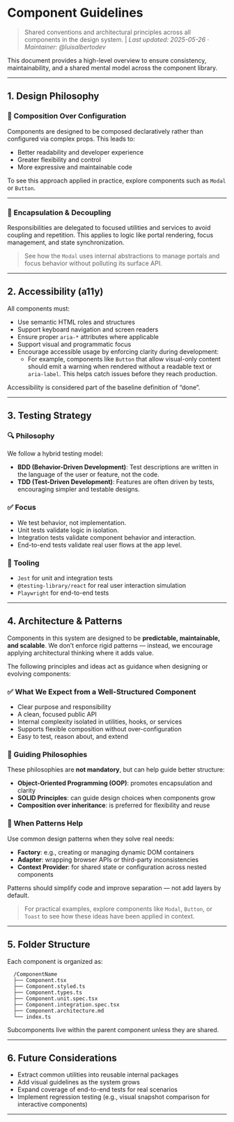 # Component Guidelines

> Shared conventions and architectural principles across all components in the design system. |
> _Last updated: 2025-05-26 · Maintainer: @luisalbertodev_

This document provides a high-level overview to ensure consistency, maintainability, and a shared mental model across the component library.

---

## 1. Design Philosophy

### 🔁 Composition Over Configuration

Components are designed to be composed declaratively rather than configured via complex props. This leads to:

- Better readability and developer experience
- Greater flexibility and control
- More expressive and maintainable code

To see this approach applied in practice, explore components such as `Modal` or `Button`.

---

### 🧠 Encapsulation & Decoupling

Responsibilities are delegated to focused utilities and services to avoid coupling and repetition. This applies to logic like portal rendering, focus management, and state synchronization.

> See how the `Modal` uses internal abstractions to manage portals and focus behavior without polluting its surface API.

---

## 2. Accessibility (a11y)

All components must:

- Use semantic HTML roles and structures
- Support keyboard navigation and screen readers
- Ensure proper `aria-*` attributes where applicable
- Support visual and programmatic focus
- Encourage accessible usage by enforcing clarity during development:
  - For example, components like `Button` that allow visual-only content should emit a warning when rendered without a readable text or `aria-label`. This helps catch issues before they reach production.

Accessibility is considered part of the baseline definition of “done”.

---

## 3. Testing Strategy

### 🔍 Philosophy

We follow a hybrid testing model:

- **BDD (Behavior-Driven Development)**:
  Test descriptions are written in the language of the user or feature, not the code.
- **TDD (Test-Driven Development)**:
  Features are often driven by tests, encouraging simpler and testable designs.

### ✅ Focus

- We test behavior, not implementation.
- Unit tests validate logic in isolation.
- Integration tests validate component behavior and interaction.
- End-to-end tests validate real user flows at the app level.

### 🧪 Tooling

- `Jest` for unit and integration tests
- `@testing-library/react` for real user interaction simulation
- `Playwright` for end-to-end tests

---

## 4. Architecture & Patterns

Components in this system are designed to be **predictable, maintainable, and scalable**.
We don’t enforce rigid patterns — instead, we encourage applying architectural thinking where it adds value.

The following principles and ideas act as guidance when designing or evolving components:

### ✅ What We Expect from a Well-Structured Component

- Clear purpose and responsibility
- A clean, focused public API
- Internal complexity isolated in utilities, hooks, or services
- Supports flexible composition without over-configuration
- Easy to test, reason about, and extend

### 🧠 Guiding Philosophies

These philosophies are **not mandatory**, but can help guide better structure:

- **Object-Oriented Programming (OOP)**: promotes encapsulation and clarity
- **SOLID Principles**: can guide design choices when components grow
- **Composition over inheritance**: is preferred for flexibility and reuse

### 🧩 When Patterns Help

Use common design patterns when they solve real needs:

- **Factory**: e.g., creating or managing dynamic DOM containers
- **Adapter**: wrapping browser APIs or third-party inconsistencies
- **Context Provider**: for shared state or configuration across nested components

Patterns should simplify code and improve separation — not add layers by default.

> For practical examples, explore components like `Modal`, `Button`, or `Toast` to see how these ideas have been applied in context.

---

## 5. Folder Structure

Each component is organized as:

```
  /ComponentName
  ├── Component.tsx
  ├── Component.styled.ts
  ├── Component.types.ts
  ├── Component.unit.spec.tsx
  ├── Component.integration.spec.tsx
  ├── Component.architecture.md
  └── index.ts
```

Subcomponents live within the parent component unless they are shared.

---

## 6. Future Considerations

- Extract common utilities into reusable internal packages
- Add visual guidelines as the system grows
- Expand coverage of end-to-end tests for real scenarios
- Implement regression testing (e.g., visual snapshot comparison for interactive components)

---
